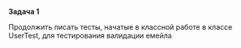 **Задача 1**

Продолжить писать тесты, начатые в классной работе в классе UserTest, для тестирования валидации емейла